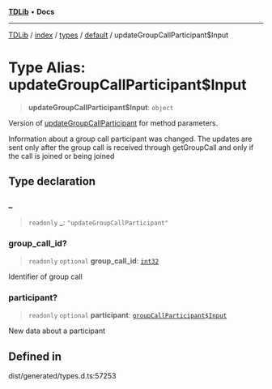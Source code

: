 [**TDLib**](../../../../../../README.md) • **Docs**

***

[TDLib](../../../../../../modules.md) / [index](../../../../../README.md) / [types](../../../README.md) / [default](../README.md) / updateGroupCallParticipant$Input

# Type Alias: updateGroupCallParticipant$Input

> **updateGroupCallParticipant$Input**: `object`

Version of [updateGroupCallParticipant](updateGroupCallParticipant.md) for method parameters.

Information about a group call participant was changed. The updates are sent only after the group call is received through getGroupCall and only if the call is joined or being joined

## Type declaration

### \_

> `readonly` **\_**: `"updateGroupCallParticipant"`

### group\_call\_id?

> `readonly` `optional` **group\_call\_id**: [`int32`](int32.md)

Identifier of group call

### participant?

> `readonly` `optional` **participant**: [`groupCallParticipant$Input`](groupCallParticipant$Input.md)

New data about a participant

## Defined in

dist/generated/types.d.ts:57253
